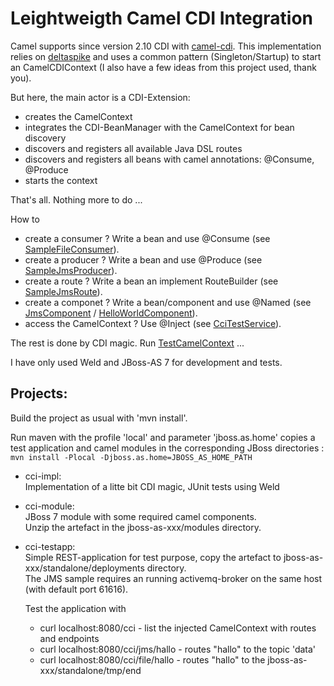 Leightweigth Camel CDI Integration
==================================

Camel supports since version 2.10 CDI with [camel-cdi](http://camel.apache.org/cdi.html).
This implementation relies on [deltaspike](http://incubator.apache.org/deltaspike) and uses a common pattern (Singleton/Startup) to start an CamelCDIContext (I also have a few ideas from this project used, thank you).

But here, the main actor is a CDI-Extension:   

- creates the CamelContext
- integrates the CDI-BeanManager with the CamelContext for bean discovery
- discovers and registers all available Java DSL routes  
- discovers and registers all beans with camel annotations: @Consume, @Produce  
- starts the context

That's all. Nothing more to do ...

How to  

- create a consumer ? Write a bean and use @Consume (see [SampleFileConsumer](https://github.com/dstraub/cci/blob/master/cci-impl/src/test/java/de/ctrlaltdel/cci/sample/SampleFileConsumer.java)).
- create a producer ? Write a bean and use @Produce (see [SampleJmsProducer](https://github.com/dstraub/cci/blob/master/cci-impl/src/test/java/de/ctrlaltdel/cci/sample/SampleJmsProducer.java)).
- create a route ? Write a bean an implement RouteBuilder (see [SampleJmsRoute](https://github.com/dstraub/cci/blob/master/cci-impl/src/test/java/de/ctrlaltdel/cci/sample/SampleJmsRoute.java)).
- create a componet ? Write a bean/component and use @Named (see [JmsComponent](https://github.com/dstraub/cci/blob/master/cci-impl/src/test/java/de/ctrlaltdel/cci/sample/JmsComponent.java) / [HelloWorldComponent](https://github.com/dstraub/cci/blob/master/cci-impl/src/test/java/de/ctrlaltdel/cci/sample/comp/HelloWorldComponent.java)). 
- access the CamelContext ? Use @Inject (see [CciTestService](https://github.com/dstraub/cci/blob/master/cci-testapp/src/main/java/de/ctrlaltdel/cci/testapp/CciTestService.java)).

The rest is done by CDI magic. Run [TestCamelContext](https://github.com/dstraub/cci/blob/master/cci-impl/src/test/java/de/ctrlaltdel/cci/TestCamelContext.java) ...

I have only used Weld and JBoss-AS 7 for development and tests.

Projects:
--------  
  
Build the project as usual with 'mvn install'.  

Run maven with the profile 'local' and parameter 'jboss.as.home' copies a test application and camel modules in the corresponding JBoss directories :   
`mvn install -Plocal -Djboss.as.home=JBOSS_AS_HOME_PATH`

- cci-impl:  
  Implementation of a litte bit CDI magic, JUnit tests using Weld
  
- cci-module:   
  JBoss 7 module with some required camel components.   
  Unzip the artefact in the jboss-as-xxx/modules directory.
  
  
- cci-testapp:  
  Simple REST-application for test purpose, copy the artefact to jboss-as-xxx/standalone/deployments directory.  
  The JMS sample requires an running activemq-broker on the same host (with default port 61616).
  
  Test the application with 
  - curl localhost:8080/cci - list the injected CamelContext with routes and endpoints
  - curl localhost:8080/cci/jms/hallo - routes "hallo" to the topic 'data'
  - curl localhost:8080/cci/file/hallo - routes "hallo" to the jboss-as-xxx/standalone/tmp/end     
 


 
 

